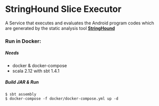 # StringHound Slice Executor
A Service that executes and evaluates the Android program codes which are generated by the static analysis tool [**StringHound**](https://github.com/stg-tud/StringHound)

### Run in Docker:
##### Needs
- docker & docker-compose
- scala 2.12 with sbt 1.4.1
##### Build JAR & Run
```console-session
$ sbt assembly
$ docker-compose -f docker/docker-compose.yml up -d
```
